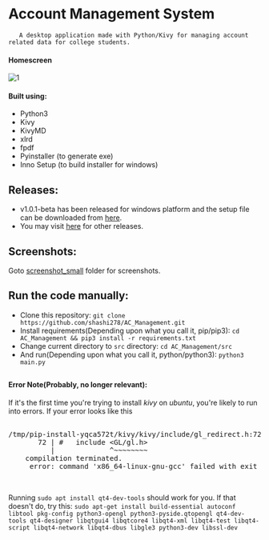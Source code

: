 # Account Management System
       A desktop application made with Python/Kivy for managing account related data for college students.

#### Homescreen
![1](screenshot_small/1.png)

#### Built using:
* Python3
* Kivy
* KivyMD
* xlrd
* fpdf
* Pyinstaller (to generate exe)
* Inno Setup (to build installer for windows)

Releases:
---------
* v1.0.1-beta has been released for windows platform and the setup file can be downloaded from [here](https://github.com/shashi278/AC_Management/releases/download/1.0.1/setup.exe).
* You may visit [here](https://github.com/shashi278/AC_Management/releases) for other releases.

Screenshots:
------------
Goto [screenshot_small](https://github.com/shashi278/AC_Management/tree/master/screenshot_small) folder for screenshots.

##
Run the code manually:
------------------------------------------------
* Clone this repository: `git clone https://github.com/shashi278/AC_Management.git`
* Install requirements(Depending upon what you call it, pip/pip3): `cd AC_Management && pip3 install -r requirements.txt`
* Change current directory to `src` directory: `cd AC_Management/src`
* And run(Depending upon what you call it, python/python3): `python3 main.py`


##
#### Error Note(Probably, no longer relevant):
If it's the first time you're trying to install *kivy* on *ubuntu*, you're likely to run into errors.
If your error looks like this

<pre>

/tmp/pip-install-yqca572t/kivy/kivy/include/gl_redirect.h:72:13: fatal error: GL/gl.h: No such file or directory
       72 | #   include &lt;GL/gl.h&gt;
          |             ^~~~~~~~~
    compilation terminated.
     error: command 'x86_64-linux-gnu-gcc' failed with exit status 1
     
 </pre>

Running `sudo apt install qt4-dev-tools` should work for you.
If that doesn't do, try this:
`sudo apt-get install build-essential autoconf libtool pkg-config python3-opengl python3-pyside.qtopengl qt4-dev-tools qt4-designer libqtgui4 libqtcore4 libqt4-xml libqt4-test libqt4-script libqt4-network libqt4-dbus libgle3 python3-dev libssl-dev`
